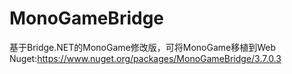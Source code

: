 # MonoGameBridge
基于Bridge.NET的MonoGame修改版，可将MonoGame移植到Web
Nuget:https://www.nuget.org/packages/MonoGameBridge/3.7.0.3
